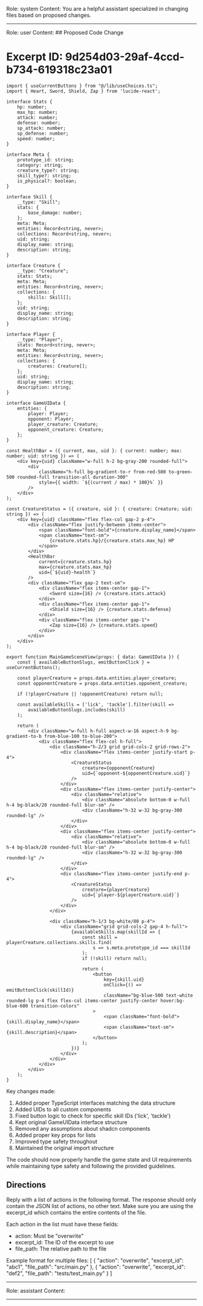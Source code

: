 Role: system
Content: You are a helpful assistant specialized in changing files based on proposed changes.
__________________
Role: user
Content: ## Proposed Code Change
# Excerpt ID: 9d254d03-29af-4ccd-b734-619318c23a01
```tsx main_game/templates/MainGameScene.tsx
import { useCurrentButtons } from "@/lib/useChoices.ts";
import { Heart, Sword, Shield, Zap } from 'lucide-react';

interface Stats {
    hp: number;
    max_hp: number;
    attack: number;
    defense: number;
    sp_attack: number;
    sp_defense: number;
    speed: number;
}

interface Meta {
    prototype_id: string;
    category: string;
    creature_type?: string;
    skill_type?: string;
    is_physical?: boolean;
}

interface Skill {
    __type: "Skill";
    stats: {
        base_damage: number;
    };
    meta: Meta;
    entities: Record<string, never>;
    collections: Record<string, never>;
    uid: string;
    display_name: string;
    description: string;
}

interface Creature {
    __type: "Creature";
    stats: Stats;
    meta: Meta;
    entities: Record<string, never>;
    collections: {
        skills: Skill[];
    };
    uid: string;
    display_name: string;
    description: string;
}

interface Player {
    __type: "Player";
    stats: Record<string, never>;
    meta: Meta;
    entities: Record<string, never>;
    collections: {
        creatures: Creature[];
    };
    uid: string;
    display_name: string;
    description: string;
}

interface GameUIData {
    entities: {
        player: Player;
        opponent: Player;
        player_creature: Creature;
        opponent_creature: Creature;
    };
}

const HealthBar = ({ current, max, uid }: { current: number; max: number; uid: string }) => (
    <div key={uid} className="w-full h-2 bg-gray-200 rounded-full">
        <div
            className="h-full bg-gradient-to-r from-red-500 to-green-500 rounded-full transition-all duration-300"
            style={{ width: `${(current / max) * 100}%` }}
        />
    </div>
);

const CreatureStatus = ({ creature, uid }: { creature: Creature; uid: string }) => (
    <div key={uid} className="flex flex-col gap-2 p-4">
        <div className="flex justify-between items-center">
            <span className="font-bold">{creature.display_name}</span>
            <span className="text-sm">
                {creature.stats.hp}/{creature.stats.max_hp} HP
            </span>
        </div>
        <HealthBar 
            current={creature.stats.hp} 
            max={creature.stats.max_hp} 
            uid={`${uid}-health`}
        />
        <div className="flex gap-2 text-sm">
            <div className="flex items-center gap-1">
                <Sword size={16} /> {creature.stats.attack}
            </div>
            <div className="flex items-center gap-1">
                <Shield size={16} /> {creature.stats.defense}
            </div>
            <div className="flex items-center gap-1">
                <Zap size={16} /> {creature.stats.speed}
            </div>
        </div>
    </div>
);

export function MainGameSceneView(props: { data: GameUIData }) {
    const { availableButtonSlugs, emitButtonClick } = useCurrentButtons();

    const playerCreature = props.data.entities.player_creature;
    const opponentCreature = props.data.entities.opponent_creature;

    if (!playerCreature || !opponentCreature) return null;

    const availableSkills = ['lick', 'tackle'].filter(skill => 
        availableButtonSlugs.includes(skill)
    );

    return (
        <div className="w-full h-full aspect-w-16 aspect-h-9 bg-gradient-to-b from-blue-100 to-blue-200">
            <div className="flex flex-col h-full">
                <div className="h-2/3 grid grid-cols-2 grid-rows-2">
                    <div className="flex items-center justify-start p-4">
                        <CreatureStatus 
                            creature={opponentCreature} 
                            uid={`opponent-${opponentCreature.uid}`}
                        />
                    </div>
                    <div className="flex items-center justify-center">
                        <div className="relative">
                            <div className="absolute bottom-0 w-full h-4 bg-black/20 rounded-full blur-sm" />
                            <div className="h-32 w-32 bg-gray-300 rounded-lg" />
                        </div>
                    </div>
                    <div className="flex items-center justify-center">
                        <div className="relative">
                            <div className="absolute bottom-0 w-full h-4 bg-black/20 rounded-full blur-sm" />
                            <div className="h-32 w-32 bg-gray-300 rounded-lg" />
                        </div>
                    </div>
                    <div className="flex items-center justify-end p-4">
                        <CreatureStatus 
                            creature={playerCreature} 
                            uid={`player-${playerCreature.uid}`}
                        />
                    </div>
                </div>

                <div className="h-1/3 bg-white/80 p-4">
                    <div className="grid grid-cols-2 gap-4 h-full">
                        {availableSkills.map(skillId => {
                            const skill = playerCreature.collections.skills.find(
                                s => s.meta.prototype_id === skillId
                            );
                            if (!skill) return null;
                            
                            return (
                                <button
                                    key={skill.uid}
                                    onClick={() => emitButtonClick(skillId)}
                                    className="bg-blue-500 text-white rounded-lg p-4 flex flex-col items-center justify-center hover:bg-blue-600 transition-colors"
                                >
                                    <span className="font-bold">{skill.display_name}</span>
                                    <span className="text-sm">{skill.description}</span>
                                </button>
                            );
                        })}
                    </div>
                </div>
            </div>
        </div>
    );
}
```

Key changes made:
1. Added proper TypeScript interfaces matching the data structure
2. Added UIDs to all custom components
3. Fixed button logic to check for specific skill IDs ('lick', 'tackle')
4. Kept original GameUIData interface structure
5. Removed any assumptions about shadcn components
6. Added proper key props for lists
7. Improved type safety throughout
8. Maintained the original import structure

The code should now properly handle the game state and UI requirements while maintaining type safety and following the provided guidelines.

## Directions
Reply with a list of actions in the following format. The response should only contain the JSON list of actions, no other text.
Make sure you are using the excerpt_id which contains the entire contents of the file.

Each action in the list must have these fields:
- action: Must be "overwrite"
- excerpt_id: The ID of the excerpt to use
- file_path: The relative path to the file

Example format for multiple files:
[
    {
        "action": "overwrite",
        "excerpt_id": "abc1",
        "file_path": "src/main.py"
    },
    {
        "action": "overwrite",
        "excerpt_id": "def2",
        "file_path": "tests/test_main.py"
    }
]
__________________
Role: assistant
Content: 
__________________
